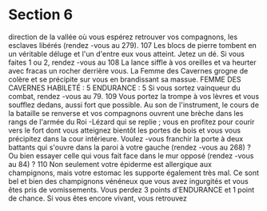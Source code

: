 # Section 6

direction de la vallée où vous espérez retrouver vos compagnons,
les esclaves libérés (rendez -vous au  279).
107
Les blocs de pierre tombent en un véritable  déluge et l'un d'entre
eux vous atteint. Jetez un dé. Si vous faites 1 ou 2, rendez -vous au
108
La lance siffle à vos oreilles et va heurter avec fracas un rocher
derrière vous. La Femme des Cavernes grogne de colère et se
précipite sur vous en brandissant sa massue.
FEMME  DES CAVERNES HABILETÉ : 5 ENDURANCE : 5 Si
vous sortez vainqueur du combat, rendez -vous au  79.
109
Vous portez la trompe à vos lèvres et vous soufflez dedans, aussi
fort que possible. Au son de l'instrument, le cours de la bataille se
renverse et vos compagnons ouvrent une brèche dans les rangs de
l'armée du Roi -Lézard qui se replie ; vous en profitez pour courir
vers le fort dont vous atteignez bientôt les portes de bois et vous
vous précipitez dans la cour intérieure. Voulez -vous franchir la
porte à deux battants qui s'ouvre dans la paroi à votre gauche
(rendez -vous au  268) ? Ou bien essayer celle qui vous fait face
dans le mur opposé (rendez -vous au  84) ?
110
Non seulement votre épiderme est allergique aux champignons,
mais votre estomac les supporte également très mal. Ce sont bel et
bien des champignons vénéneux que vous avez ingurgités et vous
êtes pris de vomissements. Vous perdez 3 points d'ENDURANCE
et 1 point de chance. Si vous êtes encore vivant, vous retrouvez